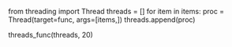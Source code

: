 

from threading import Thread
threads = []
for item in items: 
    proc = Thread(target=func, args=[items,])
    threads.append(proc)

threads_func(threads, 20)
